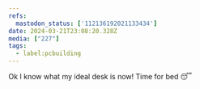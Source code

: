 ```yaml
---
refs:
  mastodon_status: ['112136192021133434']
date: 2024-03-21T23:08:20.328Z
media: ["227"]
tags:
  - label:pcbuilding
---
```


Ok I know what my ideal desk is now! Time for bed 😴
